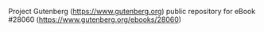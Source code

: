 Project Gutenberg (https://www.gutenberg.org) public repository for eBook #28060 (https://www.gutenberg.org/ebooks/28060)
